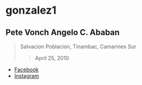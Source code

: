 # gonzalez1
## Pete Vonch Angelo C. Ababan
>Salvacion Poblacion, Tinambac, Camarines Sur
>> April 25, 2010


- [Facebook](https://www.facebook.com/profile.php?id=100080931201331)
- [Instagram](https://www.instagram.com/pvonchh/)

